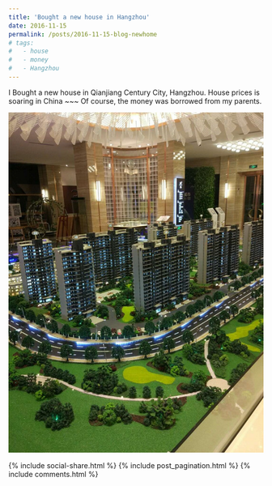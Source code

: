```yaml
---
title: 'Bought a new house in Hangzhou'
date: 2016-11-15
permalink: /posts/2016-11-15-blog-newhome
# tags:
#   - house
#   - money
#   - Hangzhou
---
```


I Bought a new house in Qianjiang Century City, Hangzhou. House prices is soaring in China ~~~
Of course, the money was borrowed from my parents.  

![new-house](/images/blog/new-house.jpg)

{% include social-share.html %}
{% include post_pagination.html %}
{% include comments.html %}
